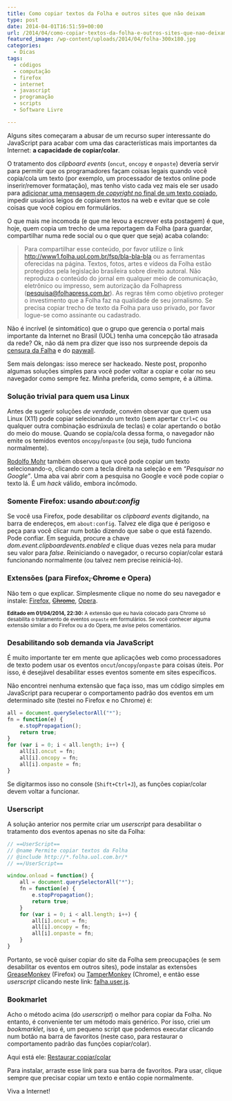 ```yaml
---
title: Como copiar textos da Folha e outros sites que não deixam
type: post
date: 2014-04-01T16:51:59+00:00
url: /2014/04/como-copiar-textos-da-folha-e-outros-sites-que-nao-deixam/
featured_image: /wp-content/uploads/2014/04/folha-300x180.jpg
categories:
  - Dicas
tags:
  - códigos
  - computação
  - firefox
  - internet
  - javascript
  - programação
  - scripts
  - Software Livre

---
```

Alguns sites começaram a abusar de um recurso super interessante do JavaScript para acabar com uma das características mais importantes da Internet: **a capacidade de copiar/colar**.

O tratamento dos _clipboard events_ (`oncut`, `oncopy` e `onpaste`) deveria servir para permitir que os programadores façam coisas legais quando você copia/cola um texto (por exemplo, um processador de textos online pode inserir/remover formatação), mas tenho visto cada vez mais ele ser usado para [adicionar uma mensagem de _copyright_ no final de um texto copiado][1], impedir usuários leigos de copiarem textos na web e evitar que se cole coisas que você copiou em formulários.

O que mais me incomoda (e que me levou a escrever esta postagem) é que, hoje, quem copia um trecho de uma reportagem da Folha (para guardar, compartilhar numa rede social ou o que quer que seja) acaba colando:

> Para compartilhar esse conteúdo, por favor utilize o link http://www1.folha.uol.com.br/fsp/bla-bla-bla ou as ferramentas oferecidas na página. Textos, fotos, artes e vídeos da Folha estão protegidos pela legislação brasileira sobre direito autoral. Não reproduza o conteúdo do jornal em qualquer meio de comunicação, eletrônico ou impresso, sem autorização da Folhapress (pesquisa@folhapress.com.br). As regras têm como objetivo proteger o investimento que a Folha faz na qualidade de seu jornalismo. Se precisa copiar trecho de texto da Folha para uso privado, por favor logue-se como assinante ou cadastrado.

Não é incrível (e sintomático) que o grupo que gerencia o portal mais importante da Internet no Brasil (UOL) tenha uma concepção tão atrasada da rede? Ok, não dá nem pra dizer que isso nos surpreende depois da [censura da Falha][2] e do [paywall][3].

Sem mais delongas: isso merece ser hackeado. Neste post, proponho algumas soluções simples para você poder voltar a copiar e colar no seu navegador como sempre fez. Minha preferida, como sempre, é a última.

### Solução trivial para quem usa Linux

Antes de sugerir soluções _de verdade_, convém observar que quem usa Linux (X11) pode copiar selecionando um texto (sem apertar `Ctrl+C` ou qualquer outra combinação esdrúxula de teclas) e colar apertando o botão do meio do mouse. Quando se copia/cola dessa forma, o navegador não emite os temidos eventos `oncopy`/`onpaste` (ou seja, tudo funciona normalmente).

[Rodolfo Mohr][4] também observou que você pode copiar um texto selecionando-o, clicando com a tecla direita na seleção e em _“Pesquisar no Google”_. Uma aba vai abrir com a pesquisa no Google e você pode copiar o texto lá. É um _hack_ válido, embora incômodo.

### Somente Firefox: usando _about:config_

Se você usa Firefox, pode desabilitar os _clipboard events_ digitando, na barra de endereços, em `about:config`. Talvez ele diga que é perigoso e peça para você clicar num botão dizendo que sabe o que está fazendo. Pode confiar. Em seguida, procure a chave _dom.event.clipboardevents.enabled_ e clique duas vezes nela para mudar seu valor para _false_. Reiniciando o navegador, o recurso copiar/colar estará funcionando normalmente (ou talvez nem precise reiniciá-lo).

### Extensões (para Firefox<del>, Chrome</del> e Opera)

Não tem o que explicar. Simplesmente clique no nome do seu navegador e instale: [Firefox][5], <del><a href="https://chrome.google.com/webstore/detail/unblock-clipboard-interac/ojbadajhjbjecoojjkoddhnbobjgleib">Chrome</a></del>, [Opera][6].

<small><strong>Editado em 01/04/2014, 22:30:</strong> A extensão que eu havia colocado para Chrome só desabilita o tratamento de eventos `onpaste` em formulários. Se você conhecer alguma extensão similar a do Firefox ou a do Opera, me avise pelos comentários.</small>

### Desabilitando sob demanda via JavaScript

É muito importante ter em mente que aplicações web como processadores de texto podem usar os eventos `oncut`/`oncopy`/`onpaste` para coisas úteis. Por isso, é desejável desabilitar esses eventos somente em sites específicos.

Não encontrei nenhuma extensão que faça isso, mas um código simples em JavaScript para recuperar o comportamento padrão dos eventos em um determinado site (testei no Firefox e no Chrome) é:

```javascript
all = document.querySelectorAll("*");
fn = function(e) {
    e.stopPropagation();
    return true;
}
for (var i = 0; i < all.length; i++) {
    all[i].oncut = fn;
    all[i].oncopy = fn;
    all[i].onpaste = fn;
}
```

Se digitarmos isso no console (`Shift+Ctrl+J`), as funções copiar/colar devem voltar a funcionar.

### Userscript

A solução anterior nos permite criar um _userscript_ para desabilitar o tratamento dos eventos apenas no site da Folha:

```javascript
// ==UserScript==
// @name Permite copiar textos da Folha
// @include http://*.folha.uol.com.br/*
// ==/UserScript==

window.onload = function() {
    all = document.querySelectorAll("*");
    fn = function(e) {
        e.stopPropagation();
        return true;
    }
    for (var i = 0; i < all.length; i++) {
        all[i].oncut = fn;
        all[i].oncopy = fn;
        all[i].onpaste = fn;
    }
}

```

Portanto, se você quiser copiar do site da Folha sem preocupações (e sem desabilitar os eventos em outros sites), pode instalar as extensões [GreaseMonkey][7] (Firefox) ou [TamperMonkey][8] (Chrome), e então esse _userscript_ clicando neste link: [falha.user.js][9].

### Bookmarlet

Acho o método acima (do _userscript_) o melhor para copiar da Folha. No entanto, é conveniente ter um método mais genérico. Por isso, criei um _bookmarklet_, isso é, um pequeno script que podemos executar clicando num botão na barra de favoritos (neste caso, para restaurar o comportamento padrão das funções copiar/colar).

Aqui está ele: <a href="javascript:all=document.querySelectorAll('*');for(i=0;i<all.length;i++)all[i].oncopy=function(e){e.stopPropagation();return true};void(0)">Restaurar copiar/colar</a>

Para instalar, arraste esse link para sua barra de favoritos. Para usar, clique sempre que precisar copiar um texto e então copie normalmente.

Viva a Internet!

 [1]: http://bavotasan.com/2010/add-a-copyright-notice-to-copied-text/
 [2]: http://desculpeanossafalha.com.br/
 [3]: http://tiagomadeira.com/2013/07/como-ler-noticias-ilimitadas-de-folha-estadao-e-globo-sem-cadastro/
 [4]: http://rodomundo.juntos.org.br/
 [5]: http://addons.mozilla.org/en-us/firefox/addon/nocopypaste/
 [6]: https://addons.opera.com/en-gb/extensions/details/clipboard-event-blocker/?display=en
 [7]: https://addons.mozilla.org/en-US/firefox/addon/greasemonkey/
 [8]: https://chrome.google.com/webstore/detail/tampermonkey/dhdgffkkebhmkfjojejmpbldmpobfkfo?hl=en
 [9]: http://tiagomadeira.com/wp-content/uploads/2014/04/falha.user.js
